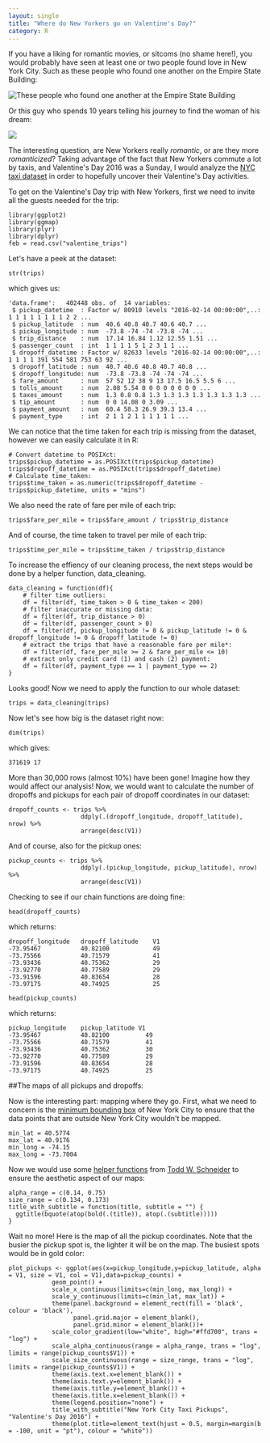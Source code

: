 ```yaml
---
layout: single
title: "Where do New Yorkers go on Valentine's Day?"
category: R
---
```


If you have a liking for romantic movies, or sitcoms (no shame here!), you would probably have seen at least one or two people found love in New York City. Such as these people who found one another on the Empire State Building: 

![These people who found one another at the Empire State Building](https://typeset-beta.imgix.net/rehost%2F2016%2F9%2F13%2Fa9d29b21-a27e-408a-b335-7997afb9bc93.jpg)

Or this guy who spends 10 years telling his journey to find the woman of his dream:

![](http://static.srcdn.com/wp-content/uploads/2016/10/How-I-Met-Your-Mother-Reunion.jpg)

The interesting question, are New Yorkers really *romantic*, or are they more *romanticized*? Taking advantage of the fact that New Yorkers commute a lot by taxis, and Valentine's Day 2016 was a Sunday, I would analyze the [NYC taxi dataset](http://www.nyc.gov/html/tlc/html/about/trip_record_data.shtml) in order to hopefully uncover their Valentine's Day activities.

To get on the Valentine's Day trip with New Yorkers, first we need to invite all the guests needed for the trip:

```
library(ggplot2)
library(ggmap)
library(plyr)
library(dplyr)
feb = read.csv("valentine_trips")
```

Let's have a peek at the dataset:

```
str(trips)
```
which gives us:
```
'data.frame':	402448 obs. of  14 variables:
 $ pickup_datetime  : Factor w/ 80910 levels "2016-02-14 00:00:00",..: 1 1 1 1 1 1 1 1 2 2 ...
 $ pickup_latitude  : num  40.6 40.8 40.7 40.6 40.7 ...
 $ pickup_longitude : num  -73.8 -74 -74 -73.8 -74 ...
 $ trip_distance    : num  17.14 16.84 1.12 12.55 1.51 ...
 $ passenger_count  : int  1 1 1 1 5 1 2 3 1 1 ...
 $ dropoff_datetime : Factor w/ 82633 levels "2016-02-14 00:00:00",..: 1 1 1 1 391 554 581 753 63 92 ...
 $ dropoff_latitude : num  40.7 40.6 40.8 40.7 40.8 ...
 $ dropoff_longitude: num  -73.8 -73.8 -74 -74 -74 ...
 $ fare_amount      : num  57 52 12 38 9 13 17.5 16.5 5.5 6 ...
 $ tolls_amount     : num  2.08 5.54 0 0 0 0 0 0 0 0 ...
 $ taxes_amount     : num  1.3 0.8 0.8 1.3 1.3 1.3 1.3 1.3 1.3 1.3 ...
 $ tip_amount       : num  0 0 14.08 0 3.09 ...
 $ payment_amount   : num  60.4 58.3 26.9 39.3 13.4 ...
 $ payment_type     : int  2 1 1 2 1 1 1 1 1 1 ...
 ```
 We can notice that the time taken for each trip is missing from the dataset, however we can easily calculate it in R:
 ```
# Convert datetime to POSIXct:
trips$pickup_datetime = as.POSIXct(trips$pickup_datetime)
trips$dropoff_datetime = as.POSIXct(trips$dropoff_datetime)
# Calculate time_taken:
trips$time_taken = as.numeric(trips$dropoff_datetime - trips$pickup_datetime, units = "mins")
```
We also need the rate of fare per mile of each trip:
```
trips$fare_per_mile = trips$fare_amount / trips$trip_distance
```
And of course, the time taken to travel per mile of each trip:
```
trips$time_per_mile = trips$time_taken / trips$trip_distance
```
To increase the effiency of our cleaning process, the next steps would be done by a helper function, data_cleaning.
```
data_cleaning = function(df){
    # filter time outliers:
    df = filter(df, time_taken > 0 & time_taken < 200)
    # filter inaccurate or missing data:
    df = filter(df, trip_distance > 0)
    df = filter(df, passenger_count > 0)
    df = filter(df, pickup_longitude != 0 & pickup_latitude != 0 & dropoff_longitude != 0 & dropoff_latitude != 0)
    # extract the trips that have a reasonable fare per mile*:
    df = filter(df, fare_per_mile >= 2 & fare_per_mile <= 10)
    # extract only credit card (1) and cash (2) payment: 
    df = filter(df, payment_type == 1 | payment_type == 2)
}
```
Looks good! Now we need to apply the function to our whole dataset:
```
trips = data_cleaning(trips)
```
Now let's see how big is the dataset right now:
```
dim(trips)
```
which gives:
```
371619 17
```
More than 30,000 rows (almost 10%) have been gone! Imagine how they would affect our analysis! Now, we would want to calculate the number of dropoffs and pickups for each pair of dropoff coordinates in our dataset:
```
dropoff_counts <- trips %>% 
                    ddply(.(dropoff_longitude, dropoff_latitude), nrow) %>%
                    arrange(desc(V1))   
```
And of course, also for the pickup ones:
```
pickup_counts <- trips %>% 
                    ddply(.(pickup_longitude, pickup_latitude), nrow) %>%
                    arrange(desc(V1))  
```
Checking to see if our chain functions are doing fine:
```
head(dropoff_counts)
```
which returns:
```
dropoff_longitude	dropoff_latitude	V1
-73.95467	        40.82100	        49
-73.75566	        40.71579	        41
-73.93436	        40.75362	        29
-73.92770	        40.77589	        29
-73.91596	        40.83654	        28
-73.97175	        40.74925	        25
```
```
head(pickup_counts)
```
which returns:
```
pickup_longitude	pickup_latitude	V1
-73.95467	        40.82100	      49
-73.75566	        40.71579	      41
-73.93436	        40.75362	      30
-73.92770	        40.77589	      29
-73.91596	        40.83654	      28
-73.97175	        40.74925	      25
```
##The maps of all pickups and dropoffs:

Now is the interesting part: mapping where they go. First, what we need to concern is the [minimum bounding box](https://en.wikipedia.org/wiki/Minimum_bounding_box) of New York City to ensure that the data points that are outside New York City wouldn't be mapped. 

```
min_lat = 40.5774
max_lat = 40.9176
min_long = -74.15
max_long = -73.7004
```
Now we would use some [helper functions](https://github.com/toddwschneider/nyc-taxi-data/tree/master/analysis) from [Todd W. Schneider](http://toddwschneider.com/) to ensure the aesthetic aspect of our maps:
```
alpha_range = c(0.14, 0.75)
size_range = c(0.134, 0.173)
title_with_subtitle = function(title, subtitle = "") {
  ggtitle(bquote(atop(bold(.(title)), atop(.(subtitle)))))
}
```
Wait no more! Here is the map of all the pickup coordinates. Note that the busier the pickup spot is, the lighter it will be on the map. The busiest spots would be in gold color:
```
plot_pickups <- ggplot(aes(x=pickup_longitude,y=pickup_latitude, alpha = V1, size = V1, col = V1),data=pickup_counts) +
            geom_point() +
            scale_x_continuous(limits=c(min_long, max_long)) +
            scale_y_continuous(limits=c(min_lat, max_lat)) +
            theme(panel.background = element_rect(fill = 'black', colour = 'black'), 
                  panel.grid.major = element_blank(), 
                  panel.grid.minor = element_blank())+
            scale_color_gradient(low="white", high="#ffd700", trans = "log") +
            scale_alpha_continuous(range = alpha_range, trans = "log", limits = range(pickup_counts$V1)) +
            scale_size_continuous(range = size_range, trans = "log", limits = range(pickup_counts$V1)) +
            theme(axis.text.x=element_blank()) +
            theme(axis.text.y=element_blank()) +
            theme(axis.title.y=element_blank()) +
            theme(axis.title.x=element_blank()) +
            theme(legend.position="none") +
            title_with_subtitle("New York City Taxi Pickups", "Valentine's Day 2016") +
            theme(plot.title=element_text(hjust = 0.5, margin=margin(b = -100, unit = "pt"), colour = "white"))
 ```
 
